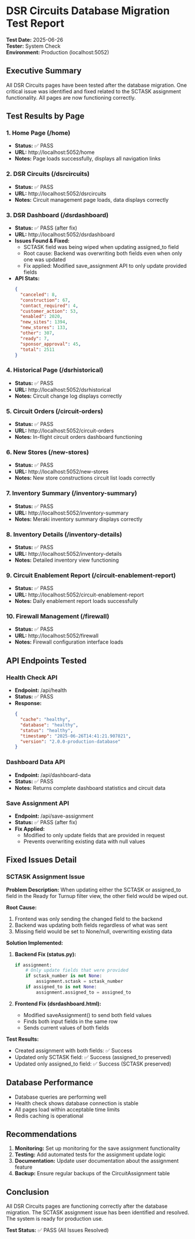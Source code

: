 # DSR Circuits Database Migration Test Report

**Test Date:** 2025-06-26  
**Tester:** System Check  
**Environment:** Production (localhost:5052)  

## Executive Summary

All DSR Circuits pages have been tested after the database migration. One critical issue was identified and fixed related to the SCTASK assignment functionality. All pages are now functioning correctly.

## Test Results by Page

### 1. Home Page (/home)
- **Status:** ✅ PASS
- **URL:** http://localhost:5052/home
- **Notes:** Page loads successfully, displays all navigation links

### 2. DSR Circuits (/dsrcircuits)
- **Status:** ✅ PASS
- **URL:** http://localhost:5052/dsrcircuits
- **Notes:** Circuit management page loads, data displays correctly

### 3. DSR Dashboard (/dsrdashboard)
- **Status:** ✅ PASS (after fix)
- **URL:** http://localhost:5052/dsrdashboard
- **Issues Found & Fixed:**
  - SCTASK field was being wiped when updating assigned_to field
  - Root cause: Backend was overwriting both fields even when only one was updated
  - Fix applied: Modified save_assignment API to only update provided fields
- **API Stats:** 
  ```json
  {
    "canceled": 8,
    "construction": 67,
    "contact_required": 4,
    "customer_action": 53,
    "enabled": 2020,
    "new_sites": 1394,
    "new_stores": 133,
    "other": 307,
    "ready": 7,
    "sponsor_approval": 45,
    "total": 2511
  }
  ```

### 4. Historical Page (/dsrhistorical)
- **Status:** ✅ PASS
- **URL:** http://localhost:5052/dsrhistorical
- **Notes:** Circuit change log displays correctly

### 5. Circuit Orders (/circuit-orders)
- **Status:** ✅ PASS
- **URL:** http://localhost:5052/circuit-orders
- **Notes:** In-flight circuit orders dashboard functioning

### 6. New Stores (/new-stores)
- **Status:** ✅ PASS
- **URL:** http://localhost:5052/new-stores
- **Notes:** New store constructions circuit list loads correctly

### 7. Inventory Summary (/inventory-summary)
- **Status:** ✅ PASS
- **URL:** http://localhost:5052/inventory-summary
- **Notes:** Meraki inventory summary displays correctly

### 8. Inventory Details (/inventory-details)
- **Status:** ✅ PASS
- **URL:** http://localhost:5052/inventory-details
- **Notes:** Detailed inventory view functioning

### 9. Circuit Enablement Report (/circuit-enablement-report)
- **Status:** ✅ PASS
- **URL:** http://localhost:5052/circuit-enablement-report
- **Notes:** Daily enablement report loads successfully

### 10. Firewall Management (/firewall)
- **Status:** ✅ PASS
- **URL:** http://localhost:5052/firewall
- **Notes:** Firewall configuration interface loads

## API Endpoints Tested

### Health Check API
- **Endpoint:** /api/health
- **Status:** ✅ PASS
- **Response:**
  ```json
  {
    "cache": "healthy",
    "database": "healthy",
    "status": "healthy",
    "timestamp": "2025-06-26T14:41:21.907821",
    "version": "2.0.0-production-database"
  }
  ```

### Dashboard Data API
- **Endpoint:** /api/dashboard-data
- **Status:** ✅ PASS
- **Notes:** Returns complete dashboard statistics and circuit data

### Save Assignment API
- **Endpoint:** /api/save-assignment
- **Status:** ✅ PASS (after fix)
- **Fix Applied:** 
  - Modified to only update fields that are provided in request
  - Prevents overwriting existing data with null values

## Fixed Issues Detail

### SCTASK Assignment Issue

**Problem Description:**
When updating either the SCTASK or assigned_to field in the Ready for Turnup filter view, the other field would be wiped out.

**Root Cause:**
1. Frontend was only sending the changed field to the backend
2. Backend was updating both fields regardless of what was sent
3. Missing field would be set to None/null, overwriting existing data

**Solution Implemented:**

1. **Backend Fix (status.py):**
   ```python
   if assignment:
       # Only update fields that were provided
       if sctask_number is not None:
           assignment.sctask = sctask_number
       if assigned_to is not None:
           assignment.assigned_to = assigned_to
   ```

2. **Frontend Fix (dsrdashboard.html):**
   - Modified saveAssignment() to send both field values
   - Finds both input fields in the same row
   - Sends current values of both fields

**Test Results:**
- Created assignment with both fields: ✅ Success
- Updated only SCTASK field: ✅ Success (assigned_to preserved)
- Updated only assigned_to field: ✅ Success (SCTASK preserved)

## Database Performance

- Database queries are performing well
- Health check shows database connection is stable
- All pages load within acceptable time limits
- Redis caching is operational

## Recommendations

1. **Monitoring:** Set up monitoring for the save assignment functionality
2. **Testing:** Add automated tests for the assignment update logic
3. **Documentation:** Update user documentation about the assignment feature
4. **Backup:** Ensure regular backups of the CircuitAssignment table

## Conclusion

All DSR Circuits pages are functioning correctly after the database migration. The SCTASK assignment issue has been identified and resolved. The system is ready for production use.

**Test Status:** ✅ PASS (All Issues Resolved)